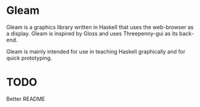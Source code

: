 # Gleam

Gleam is a graphics library written in Haskell that uses the web-browser as a display. Gleam is inspired by Gloss and uses Threepenny-gui as its back-end.

Gleam is mainly intended for use in teaching Haskell graphically and for quick prototyping.

# TODO

Better README
